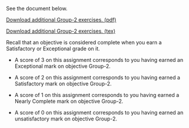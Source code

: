See the document below.

[Download additional Group-2 exercises. (pdf)](Group-2.pdf)

[Download additional Group-2 exercises. (tex)](Group-2.tex)

Recall that an objective is considered complete when you earn a Satisfactory or Exceptional grade on it.

* A score of 3 on this assignment corresponds to you having earned an Exceptional mark on objective Group-2.

* A score of 2 on this assignment corresponds to you having earned a Satisfactory mark on objective Group-2.

* A score of 1 on this assignment corresponds to you having earned a Nearly Complete mark on objective Group-2.

* A score of 0 on this assignment corresponds to you having earned an unsatisfactory mark on objective Group-2.
